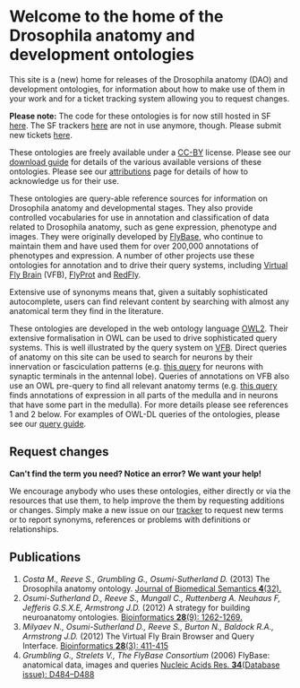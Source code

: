 # Welcome to the home of the Drosophila anatomy and development ontologies

This site is a (new) home for releases of the Drosophila anatomy (DAO) and development ontologies, for information about how to make use of them in your work and for a ticket tracking system allowing you to request changes.

__Please note:__ The code for these ontologies is for now still hosted in SF [here](https://sourceforge.net/p/fbcv/code-0/HEAD/tree/). The SF trackers [here](https://sourceforge.net/p/fbcv/tickets/) are not in use anymore, though. Please submit new tickets [here](https://github.com/mmc46/drosophila-anatomy-developmental-ontology/issues).

These ontologies are freely available under a [CC-BY](http://creativecommons.org/licenses/by/3.0/) license. Please see our [download guide](https://github.com/mmc46/drosophila-anatomy-developmental-ontology/wiki/Download-guide) for details of the various available versions of these ontologies. Please see our [attributions](https://github.com/mmc46/drosophila-anatomy-developmental-ontology/wiki/Attribution) page for details of how to acknowledge us for their use.

These ontologies are query-able reference sources for information on Drosophila anatomy and developmental stages.  They also provide controlled vocabularies for use in annotation and classification of data related to Drosophila anatomy, such as gene expression, phenotype and images.  They were originally developed by [FlyBase](http://www.flybase.org), who continue to maintain them and have used them for over 200,000 annotations of phenotypes and expression.  A number of other projects use these ontologies for annotation and to drive their query systems, including [Virtual Fly Brain](http://www.virtualflybrain.org) (VFB), [FlyProt](http://www.flyprot.org/) and [RedFly](http://redfly.ccr.buffalo.edu).

Extensive use of synonyms means that, given a suitably sophisticated autocomplete, users can find relevant content by searching with almost any anatomical term they find in the literature.  

These ontologies are developed in the web ontology language [OWL2](http://www.w3.org/TR/owl2-primer/).  Their extensive formalisation in OWL can be used to drive sophisticated query systems. This is well illustrated by the query system on [VFB](http://www.virtualflybrain.org).  Direct queries of anatomy on this site can be used to search for neurons by their innervation or fasciculation patterns (e.g. [this query](http://www.virtualflybrain.org/do/ont_bean_list.html?action=synaptic&id=FBbt:00007401) for neurons with synaptic terminals in the antennal lobe). Queries of annotations on VFB also use an OWL pre-query to find all relevant anatomy terms (e.g. [this query](http://www.virtualflybrain.org/do/gene_list.html?action=geneex&id=FBbt:00003748) finds annotations of expression in all parts of the medulla and in neurons that have some part in the medulla).  For more details please see references 1 and 2 below. For examples of OWL-DL queries of the ontologies, please see our [query guide](https://github.com/mmc46/drosophila-anatomy-developmental-ontology/wiki/Query-guide).

## Request changes

__Can't find the term you need? Notice an error?  We want your help!__

We encourage anybody who uses these ontologies, either directly or via the resources that use them, to help improve the them by requesting additions or changes. Simply make a new issue on our [tracker](https://github.com/mmc46/drosophila-anatomy-developmental-ontology/issues) to request new terms or to report synonyms, references or problems with definitions or relationships.

## Publications

 1. _Costa M., Reeve S., Grumbling G., Osumi-Sutherland D._ (2013) The Drosophila anatomy ontology. [Journal of Biomedical Semantics __4__(32).](http://dx.doi.org/10.1186/2041-1480-4-32)
 1. _Osumi-Sutherland D., Reeve S., Mungall C., Ruttenberg A. Neuhaus F, Jefferis G.S.X.E, Armstrong J.D._ (2012) A strategy for building neuroanatomy ontologies. [Bioinformatics __28__(9): 1262-1269.](http://dx.doi.org/10.1093/bioinformatics/bts113)
 1. _Milyaev N., Osumi-Sutherland D., Reeve S., Burton N., Baldock R.A., Armstrong J.D._ (2012) The Virtual Fly Brain Browser and Query Interface. [Bioinformatics __28__(3): 411-415](http://dx.doi.org/10.1093/bioinformatics/btr677)
 1. _Grumbling G., Strelets V., The FlyBase Consortium_ (2006) FlyBase: anatomical data, images and queries [Nucleic Acids Res. __34__(Database issue): D484–D488](http://dx.doi.org/10.1093/nar/gkj068)
